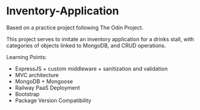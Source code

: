 # Inventory-Application

Based on a practice project following The Odin Project.

This project serves to imitate an inventory application for a drinks stall, with categories of objects linked to MongoDB, and CRUD operations.

Learning Points:

- ExpressJS + custom middleware + sanitization and validation
- MVC architecture
- MongoDB + Mongoose
- Railway PaaS Deployment
- Bootstrap
- Package Version Compatibility
